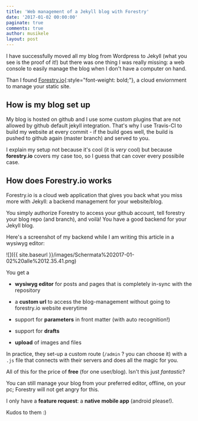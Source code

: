 ```yaml
---
title: 'Web management of a Jekyll blog with Forestry'
date: '2017-01-02 00:00:00'
paginate: true
comments: true
author: musikele
layout: post
---
```

I have successfully moved all my blog from Wordpress to Jekyll (what you see is the proof of it!) but there was one thing I was really missing: a web console to easily manage the blog when I don't have a computer on hand.

Than I found [Forestry.io](http://forestry.io){:style="font-weight: bold;"}, a cloud enviornment to manage your static site.

## <span style="letter-spacing: 0.01em;">How is my blog set up </span>

My blog is hosted on github and I use some custom plugins that are not allowed by github default jekyll integration. That's why I use Travis-CI to build my website at every commit - if the build goes well, the build is pushed to github again (master branch) and served to you.

I explain my setup not because it's cool (it is _very_ cool) but because **forestry.io** covers my case too, so I guess that can cover every possibile case.

## How does Forestry.io works

Forestry.io is a cloud web application that gives you back what you miss more with Jekyll: a backend management for your website/blog.

You simply authorize Forestry to access your github account, tell forestry your blog repo (and branch), and voilà! You have a good backend for your Jekyll blog.

Here's a screenshot of my backend while I am writing this article in a wysiwyg editor: 

![]({{ site.baseurl }}/images/Schermata%202017-01-02%20alle%2012.35.41.png)

You get a 

*   **wysiwyg editor** <span style="letter-spacing: 0.01em;">for posts and pages that is completely in-sync with the repository</span>  

*   a **custom url** <span style="letter-spacing: 0.01em;">to access the blog-management without going to forestry.io website everytime</span>  

*   <span style="letter-spacing: 0.01em;">support for **parameters** in front matter (with auto recognition!) </span>
*   <span style="letter-spacing: 0.01em;">support for **drafts** </span>
*   <span style="letter-spacing: 0.01em;">**upload** of images and files</span>

In practice, they set-up a custom route (`/admin` ? you can choose it) with a `.js` file that connects with their servers and does all the magic for you. 

All of this for the price of **free** (for one user/blog). Isn't this just _fantastic_? 

You can still manage your blog from your preferred editor, offline, on your pc; Forestry will not get angry for this. 

I only have a **feature request**: a **native mobile app** (android please!). 

Kudos to them :)